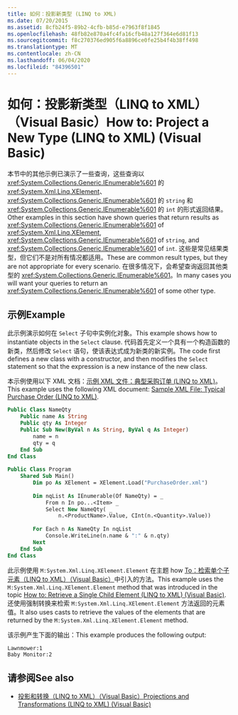 ```yaml
---
title: 如何：投影新类型 (LINQ to XML)
ms.date: 07/20/2015
ms.assetid: 8cfb24f5-89b2-4cfb-b85d-e7963f8f1845
ms.openlocfilehash: 48fb82e870a4fc4fa16cfb48a127f364e6d81f13
ms.sourcegitcommit: f8c270376ed905f6a8896ce0fe25b4f4b38ff498
ms.translationtype: MT
ms.contentlocale: zh-CN
ms.lasthandoff: 06/04/2020
ms.locfileid: "84396501"
---
```

# <a name="how-to-project-a-new-type-linq-to-xml-visual-basic"></a><span data-ttu-id="9aaf1-102">如何：投影新类型（LINQ to XML）（Visual Basic）</span><span class="sxs-lookup"><span data-stu-id="9aaf1-102">How to: Project a New Type (LINQ to XML) (Visual Basic)</span></span>
<span data-ttu-id="9aaf1-103">本节中的其他示例已演示了一些查询，这些查询以 <xref:System.Collections.Generic.IEnumerable%601> 的 <xref:System.Xml.Linq.XElement>、<xref:System.Collections.Generic.IEnumerable%601> 的 `string` 和 <xref:System.Collections.Generic.IEnumerable%601> 的 `int` 的形式返回结果。</span><span class="sxs-lookup"><span data-stu-id="9aaf1-103">Other examples in this section have shown queries that return results as <xref:System.Collections.Generic.IEnumerable%601> of <xref:System.Xml.Linq.XElement>, <xref:System.Collections.Generic.IEnumerable%601> of `string`, and <xref:System.Collections.Generic.IEnumerable%601> of `int`.</span></span> <span data-ttu-id="9aaf1-104">这些是常见结果类型，但它们不是对所有情况都适用。</span><span class="sxs-lookup"><span data-stu-id="9aaf1-104">These are common result types, but they are not appropriate for every scenario.</span></span> <span data-ttu-id="9aaf1-105">在很多情况下，会希望查询返回其他类型的 <xref:System.Collections.Generic.IEnumerable%601>。</span><span class="sxs-lookup"><span data-stu-id="9aaf1-105">In many cases you will want your queries to return an <xref:System.Collections.Generic.IEnumerable%601> of some other type.</span></span>  
  
## <a name="example"></a><span data-ttu-id="9aaf1-106">示例</span><span class="sxs-lookup"><span data-stu-id="9aaf1-106">Example</span></span>  
 <span data-ttu-id="9aaf1-107">此示例演示如何在 `Select` 子句中实例化对象。</span><span class="sxs-lookup"><span data-stu-id="9aaf1-107">This example shows how to instantiate objects in the `Select` clause.</span></span> <span data-ttu-id="9aaf1-108">代码首先定义一个具有一个构造函数的新类，然后修改 `Select` 语句，使该表达式成为新类的新实例。</span><span class="sxs-lookup"><span data-stu-id="9aaf1-108">The code first defines a new class with a constructor, and then modifies the `Select` statement so that the expression is a new instance of the new class.</span></span>  
  
 <span data-ttu-id="9aaf1-109">本示例使用以下 XML 文档：[示例 XML 文件：典型采购订单 (LINQ to XML)](sample-xml-file-typical-purchase-order-linq-to-xml.md)。</span><span class="sxs-lookup"><span data-stu-id="9aaf1-109">This example uses the following XML document: [Sample XML File: Typical Purchase Order (LINQ to XML)](sample-xml-file-typical-purchase-order-linq-to-xml.md).</span></span>  
  
```vb  
Public Class NameQty  
    Public name As String  
    Public qty As Integer  
    Public Sub New(ByVal n As String, ByVal q As Integer)  
        name = n  
        qty = q  
    End Sub  
End Class  
  
Public Class Program  
    Shared Sub Main()  
        Dim po As XElement = XElement.Load("PurchaseOrder.xml")  
  
        Dim nqList As IEnumerable(Of NameQty) = _  
            From n In po...<Item> _  
            Select New NameQty( _  
                n.<ProductName>.Value, CInt(n.<Quantity>.Value))  
  
        For Each n As NameQty In nqList  
            Console.WriteLine(n.name & ":" & n.qty)  
        Next  
    End Sub  
End Class  
```  
  
 <span data-ttu-id="9aaf1-110">此示例使用 `M:System.Xml.Linq.XElement.Element` 在主题 how [To：检索单个子元素（LINQ to XML）（Visual Basic）](how-to-retrieve-a-single-child-element-linq-to-xml.md)中引入的方法。</span><span class="sxs-lookup"><span data-stu-id="9aaf1-110">This example uses the `M:System.Xml.Linq.XElement.Element` method that was introduced in the topic [How to: Retrieve a Single Child Element (LINQ to XML) (Visual Basic)](how-to-retrieve-a-single-child-element-linq-to-xml.md).</span></span> <span data-ttu-id="9aaf1-111">还使用强制转换来检索 `M:System.Xml.Linq.XElement.Element` 方法返回的元素值。</span><span class="sxs-lookup"><span data-stu-id="9aaf1-111">It also uses casts to retrieve the values of the elements that are returned by the `M:System.Xml.Linq.XElement.Element` method.</span></span>  
  
 <span data-ttu-id="9aaf1-112">该示例产生下面的输出：</span><span class="sxs-lookup"><span data-stu-id="9aaf1-112">This example produces the following output:</span></span>  
  
```console  
Lawnmower:1  
Baby Monitor:2  
```  
  
## <a name="see-also"></a><span data-ttu-id="9aaf1-113">请参阅</span><span class="sxs-lookup"><span data-stu-id="9aaf1-113">See also</span></span>

- [<span data-ttu-id="9aaf1-114">投影和转换（LINQ to XML）（Visual Basic）</span><span class="sxs-lookup"><span data-stu-id="9aaf1-114">Projections and Transformations (LINQ to XML) (Visual Basic)</span></span>](projections-and-transformations-linq-to-xml.md)
